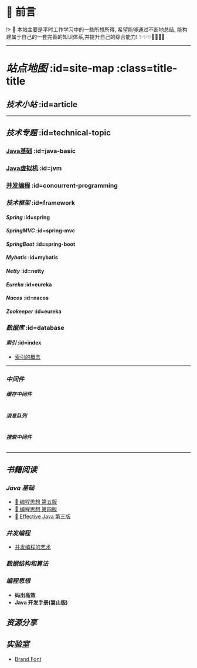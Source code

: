 # 🎨 前言

!> 🍺 本站主要是平时工作学习中的一些所想所得, 希望能够通过不断地总结, 能构建属于自己的一套完善的知识体系,并提升自己的综合能力!  ✨✨✨💪🏻💪🏻

---
# <i class="icon-brand-openstreetmap">站点地图</i> :id=site-map :class=title-title
## <i class='icon-brand-skyliner'>技术小站</i> :id=article

---
## <i class='icon-brand-keybase'>技术专题</i> :id=technical-topic
### [Java基础](/technology/basic/ ':class=icon-brand-java') :id=java-basic
### [Java虚拟机](/technology/jvm/ ':class=icon-brand-abbrobotstudio') :id=jvm
### [并发编程](/technology/concurrent/ ':class=icon-brand-tripadvisor') :id=concurrent-programming




### <i class='emoji-sparkles'>技术框架</i> :id=framework
#### <i class='emoji-sparkles'>Spring</i> :id=spring
#### <i class='emoji-sparkles'>SpringMVC</i> :id=spring-mvc
#### <i class='emoji-sparkles'>SpringBoot</i> :id=spring-boot
#### <i class='emoji-sparkles'>Mybatis</i> :id=mybatis
#### <i class='emoji-sparkles'>Netty</i> :id=netty
#### <i class='emoji-sparkles'>Eureka</i> :id=eureka
#### <i class='emoji-sparkles'>Nacos</i> :id=nacos
#### <i class='emoji-sparkles'>Zookeeper</i> :id=eureka

### <i class='icon-brand-mysql'>数据库</i> :id=database
#### <i class='icon-brand-cloudbees title'>索引</i> :id=index
- [索引的概念](/technology/database/database ':class=icon-brand-tripadvisor')

---
### <i class='emoji-sparkles'>中间件</i>

#### <i class='emoji-sparkles details'>缓存中间件</i>
<details>
<summary hidden>
<i class='emoji-sparkles title'>文章列表</i>
</summary>

- Redis
</details>

#### <i class='emoji-sparkles details'>消息队列</i>
<details>
<summary hidden>
<i class='emoji-sparkles title'>文章列表</i>
</summary>
- RabbitMQ
</details>

#### <i class='emoji-sparkles details'>搜索中间件</i>
<details>
<summary hidden>
<i class='emoji-sparkles title'>文章列表</i>
</summary>
- ElasticSearch
</details>







---
## <i class='icon-brand-leetcode'>书籍阅读</i>
### <i class='emoji-notebook-with-decorative-cover'>Java 基础</i>
- [:green_book: 编程思想 第五版](/books/think-in-java-8/)
- [:blue_book: 编程思想 第四版](/books/storage/java-basic/think-in-java-chinese-4th)
- [:orange_book: Effective Java 第三版](/books/effective-java-3rd-chinese/)


### <i class='emoji-notebook-with-decorative-cover'>并发编程</i>
- [并发编程的艺术](/books/storage/concurrency/the-art-of-concurrency-programming ':class=emoji-closed-book')

### <i class='emoji-notebook-with-decorative-cover'>数据结构和算法</i>
### <i class='emoji-notebook-with-decorative-cover'>编程思想</i>
- **码出高效**
- **Java 开发手册(嵩山版)**

## <i class='icon-brand-icloud'>资源分享</i>
## <i class='icon-brand-docker'>实验室</i>
- [Brand Font](/assets/scss/font/font-brand/demo.html ':class=icon-brand-apacheairflow')


<script type="text/javascript">
$('h3,h4').click(function(){
    var details = $(this).next()[0];
    console.info(details)
    toggleDetails(details);
})

function isDetails(details){
    return 'DETAILS' == details.nodeName;
}

function toggleDetails(details){
    if(!isDetails(details)) {
    return;
    }
    console.log(details.open)
    details.open = !details.open;
}
</script>